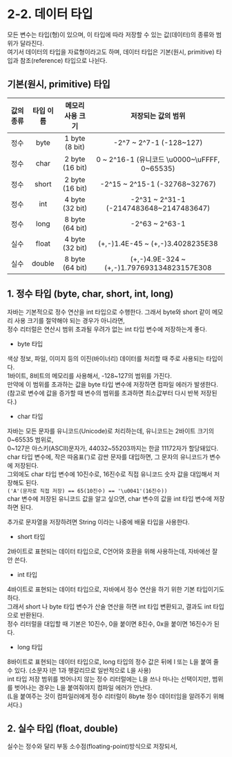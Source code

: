 # 2-2. 데이터 타입 

모든 변수는 타입(형)이 있으며, 이 타입에 따라 저장할 수 있는 값(데이터)의 종류와 범위가 달라진다.  
여기서 데이터의 타입을 자료형이라고도 하며, 데이터 타입은 기본(원시, primitive) 타입과 참조(reference) 타입으로 나뉜다.

## 기본(원시, primitive) 타입

값의 종류|타입 이름|메모리 사용 크기|저장되는 값의 범위
:---:|:---:|:---:|:---:
정수|byte|1 byte (8 bit)|-2^7 ~ 2^7-1 (-128~127)
정수|char|2 byte (16 bit)|0 ~ 2^16-1 (유니코드 \u0000~\uFFFF, 0~65535)
정수|short|2 byte (16 bit)|-2^15 ~ 2^15-1 (-32768~32767)
정수|int|4 byte (32 bit)|-2^31 ~ 2^31-1 (-2147483648~2147483647)
정수|long|8 byte (64 bit)|-2^63 ~ 2^63-1
실수|float|4 byte (32 bit)|(+,-)1.4E-45 ~ (+,-)3.4028235E38
실수|double|8 byte (64 bit)|(+,-)4.9E-324 ~ (+,-)1.797693134823157E308

## 1. 정수 타입 (byte, char, short, int, long)
자바는 기본적으로 정수 연산을 int 타입으로 수행한다. 
그래서 byte와 short 같이 메모리 사용 크기를 절약해야 되는 경우가 아니라면,  
정수 리터럴은 연산시 범위 초과될 우려가 없는 int 타입 변수에 저장하는게 좋다.

- byte 타입

색상 정보, 파일, 이미지 등의 이진(바이너리) 데이터를 처리할 때 주로 사용되는 타입이다.  
1바이트, 8비트의 메모리를 사용해서, -128~127의 범위를 가진다.  
만약에 이 범위를 초과하는 값을 byte 타입 변수에 저장하면 컴파일 에러가 발생한다.  
(참고로 변수에 값을 증가할 때 변수의 범위를 초과하면 최소값부터 다시 반복 저장된다.)

- char 타입

자바는 모든 문자를 유니코드(Unicode)로 처리하는데, 유니코드는 2바이트 크기의 0~65535 범위로,  
0~127은 아스키(ASCII)문자가, 44032~55203까지는 한글 11172자가 할당돼있다.  
char 타입 변수에, 작은 따옴표(')로 감싼 문자를 대입하면, 그 문자의 유니코드가 변수에 저장된다.  
그외에도 char 타입 변수에 10진수로, 16진수로 직접 유니코드 숫자 값을 대입해서 저장해도 된다.  
```('A'(문자로 직접 저장) == 65(10진수) == '\u0041'(16진수))```   
char 변수에 저장된 유니코드 값을 알고 싶으면, char 변수의 값을 int 타입 변수에 저장하면 된다.  

추가로 문자열을 저장하려면 String 이라는 나중에 배울 타입을 사용한다.  

- short 타입

2바이트로 표현되는 데이터 타입으로, C언어와 호환을 위해 사용하는데, 자바에선 잘 안 쓴다. 

- int 타입

4바이트로 표현되는 데이터 타입으로, 자바에서 정수 연산을 하기 위한 기본 타입이기도 하다.  
그래서 short 나 byte 타입 변수가 산술 연산을 하면 int 타입 변환되고, 결과도 int 타입으로 반환된다.  
정수 리터럴을 대입할 때 기본은 10진수, 0을 붙이면 8진수, 0x을 붙이면 16진수가 된다.  

- long 타입

8바이트로 표현되는 데이터 타입으로, long 타입의 정수 값은 뒤에 l 또는 L을 붙여 줄 수 있다. (소문자 l은 1과 헷갈리므로 일반적으로 L을 사용)  
int 타입 저장 범위를 벗어나지 않는 정수 리터럴에는 L을 쓰나 마나는 선택이지만, 범위를 벗어나는 경우는 L을 붙여줘야지 컴파일 에러가 안난다.  
(L을 붙여주는 것이 컴파일러에게 정수 리터럴이 8byte 정수 데이터임을 알려주기 위해서다.) 

## 2. 실수 타입 (float, double)

실수는 정수와 달리 부동 소수점(floating-point)방식으로 저장되서, 